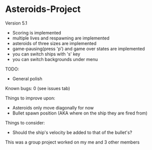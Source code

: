 
# Asteroids-Project

Version 5.1

* Scoring is implemented
* multiple lives and respawning are implemented
* asteroids of three sizes are implemented
* game-pausing(press 'p') and game over states are implemented
* you can switch ships with 's' key
* you can switch backgrounds under menu

TODO:

* General polish

Known bugs: 0 (see issues tab)

Things to improve upon:

* Asteroids only move diagonally for now
* Bullet spawn position (AKA where on the ship they are fired from)

Things to consider:
* Should the ship's velocity be added to that of the bullet's?

This was a group project worked on my me and 3 other members
